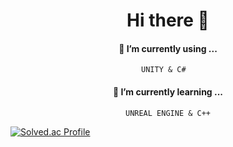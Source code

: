 # <div align ="center"> Hi there 👋</div>


#### <div align ="center"> 🔭 I’m currently using ... </div>

<div align="center">
 
```
UNITY & C#  
```

</div>

#### <div align ="center"> 🌱 I’m currently learning ... </div>

<div align="center">

```
UNREAL ENGINE & C++
```

</div>


[![Solved.ac Profile](http://mazassumnida.wtf/api/v2/generate_badge?boj=anwl)](https://solved.ac/anwl/)

<!--
**JUNSUNG06/JUNSUNG06** is a ✨ _special_ ✨ repository because its `README.md` (this file) appears on your GitHub profile.

Here are some ideas to get you started:

- 
- 
- 👯 I’m looking to collaborate on ...
- 🤔 I’m looking for help with ...
- 💬 Ask me about ...
- 📫 How to reach me: ...
- 😄 Pronouns: ...
- ⚡ Fun fact: ...
-->
